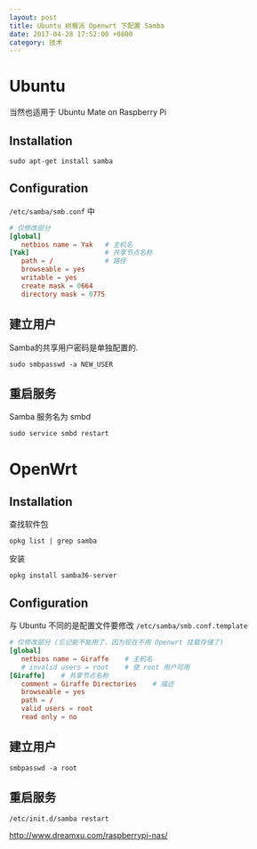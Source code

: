 ```yaml
---
layout: post
title: Ubuntu 树莓派 Openwrt 下配置 Samba
date: 2017-04-28 17:52:00 +0800
category: 技术
---
```

# Ubuntu

当然也适用于 Ubuntu Mate on Raspberry Pi

## Installation

`sudo apt-get install samba`

## Configuration

`/etc/samba/smb.conf` 中

```conf
# 仅修改部分
[global]
   netbios name = Yak   # 主机名
[Yak]                   # 共享节点名称
   path = /             # 路径
   browseable = yes
   writable = yes
   create mask = 0664
   directory mask = 0775
```

## 建立用户

Samba的共享用户密码是单独配置的.

`sudo smbpasswd -a NEW_USER`

## 重启服务

Samba 服务名为 smbd

 `sudo service smbd restart`

# OpenWrt

## Installation

查找软件包

`opkg list | grep samba`

安装

`opkg install samba36-server`

## Configuration

与 Ubuntu 不同的是配置文件要修改 `/etc/samba/smb.conf.template`

```conf
# 仅修改部分 (忘记能不能用了，因为现在不用 Openwrt 挂载存储了)
[global]
   netbios name = Giraffe    # 主机名
   # invalid users = root    # 使 root 用户可用
[Giraffe]    # 共享节点名称
   comment = Giraffe Directories    # 描述
   browseable = yes
   path = /
   valid users = root
   read only = no
```

## 建立用户

`smbpasswd -a root`

## 重启服务

 `/etc/init.d/samba restart`


 http://www.dreamxu.com/raspberrypi-nas/

